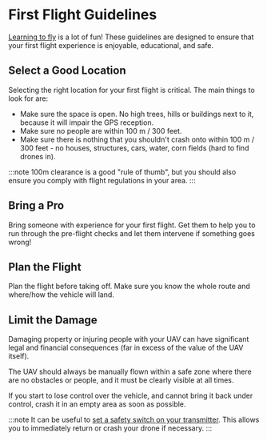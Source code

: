 # First Flight Guidelines

[Learning to fly](../flying/basic_flying.md) is a lot of fun! 
These guidelines are designed to ensure that your first flight experience is enjoyable, educational, and safe.

## Select a Good Location

Selecting the right location for your first flight is critical. 
The main things to look for are:

- Make sure the space is open. 
  No high trees, hills or buildings next to it, because it will impair the GPS reception.
- Make sure no people are within 100 m / 300 feet.
- Make sure there is nothing that you shouldn't crash onto within 100 m / 300 feet - no houses, structures, cars, water, corn fields (hard to find drones in).

:::note
100m clearance is a good "rule of thumb", but you should also ensure you comply with flight regulations in your area.
:::

## Bring a Pro

Bring someone with experience for your first flight. 
Get them to help you to run through the pre-flight checks and let them intervene if something goes wrong!

## Plan the Flight

Plan the flight before taking off. 
Make sure you know the whole route and where/how the vehicle will land.

## Limit the Damage

Damaging property or injuring people with your UAV can have significant legal and financial consequences (far in excess of the value of the UAV itself).

The UAV should always be manually flown within a safe zone where there are no obstacles or people, and it must be clearly visible at all times.

If you start to lose control over the vehicle, and cannot bring it back under control, crash it in an empty area as soon as possible.

:::note
It can be useful to [set a safety switch on your transmitter](../config/safety.md#emergency-switches).
This allows you to immediately return or crash your drone if necessary.
:::
